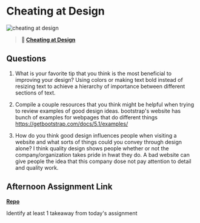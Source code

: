 # Cheating at Design

![cheating at design](https://bcw.blob.core.windows.net/public/img/courses/5247609446691139)

> **📖 [Cheating at Design](https://codeworksacademy.com/fs-student-guide/resources/wk1/04-Cheating-at-Design)**

## Questions

1. What is your favorite tip that you think is the most beneficial to improving your design?
Using colors or making text bold instead of resizing text to achieve a hierarchy of importance between different sections of text.

2. Compile a couple resources that you think might be helpful when trying to review examples of good design ideas.
bootstrap's website has bunch of examples for webpages that do different things
https://getbootstrap.com/docs/5.1/examples/

3. How do you think good design influences people when visiting a website and what sorts of things could you convey through design alone?
I think quality design shows people whether or not the company/organization takes pride in hwat they do. A bad website can give people the idea that this company dose not pay attention to detail and quality work. 
 
## Afternoon Assignment Link

**[Repo](https://github.com/Ryfitz11/smile-challenge.git)**

Identify at least 1 takeaway from today's assignment

